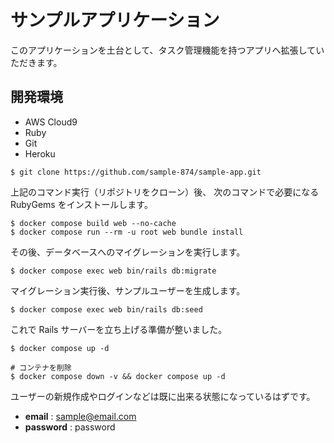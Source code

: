 # サンプルアプリケーション

このアプリケーションを土台として、タスク管理機能を持つアプリへ拡張していただきます。

## 開発環境

- AWS Cloud9
- Ruby
- Git
- Heroku

```
$ git clone https://github.com/sample-874/sample-app.git
```

上記のコマンド実行（リポジトリをクローン）後、
次のコマンドで必要になる RubyGems をインストールします。

```
$ docker compose build web --no-cache
$ docker compose run --rm -u root web bundle install
```

その後、データベースへのマイグレーションを実行します。

```
$ docker compose exec web bin/rails db:migrate
```

マイグレーション実行後、サンプルユーザーを生成します。

```
$ docker compose exec web bin/rails db:seed
```

これで Rails サーバーを立ち上げる準備が整いました。

```
$ docker compose up -d

# コンテナを削除
$ docker compose down -v && docker compose up -d
```

ユーザーの新規作成やログインなどは既に出来る状態になっているはずです。

- **email** : sample@email.com
- **password** : password
